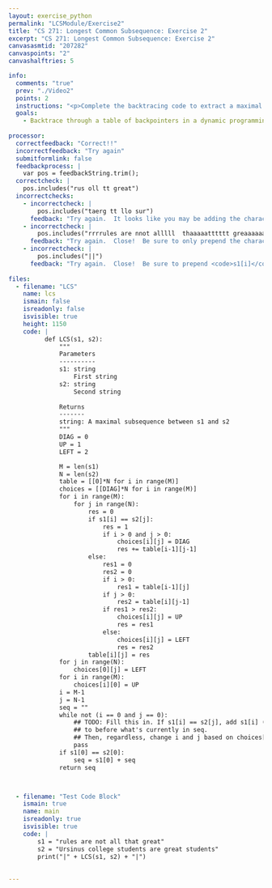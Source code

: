 ```yaml
---
layout: exercise_python
permalink: "LCSModule/Exercise2"
title: "CS 271: Longest Common Subsequence: Exercise 2"
excerpt: "CS 271: Longest Common Subsequence: Exercise 2"
canvasasmtid: "207282"
canvaspoints: "2"
canvashalftries: 5

info:
  comments: "true"
  prev: "./Video2"
  points: 2
  instructions: "<p>Complete the backtracing code to extract a maximal subsequence between two strings.  The code below uses regular 2D python lists for storing the choices, so you index them with <code>choices[i][j]</code>.  <b>NOTE:</b> Running the code as is will be an infinite loop.  So you'll need to decrement <code>i</code> and <code>j</code> within the loop at the appropriate times.</p>"
  goals:
    - Backtrace through a table of backpointers in a dynamic programming problem to extract an optimal solution
    
processor:  
  correctfeedback: "Correct!!" 
  incorrectfeedback: "Try again"
  submitformlink: false
  feedbackprocess: | 
    var pos = feedbackString.trim();
  correctcheck: |
    pos.includes("rus oll tt great")
  incorrectchecks:
    - incorrectcheck: |
        pos.includes("taerg tt llo sur")
      feedback: "Try again.  It looks like you may be adding the characters in the reverse order.  Try seq = s1[i] + seq"
    - incorrectcheck: |
        pos.includes("rrrrules are nnot alllll  thaaaaatttttt greaaaaaaaaatt")
      feedback: "Try again.  Close!  Be sure to only prepend the character if <code>s1[i] == s2[j]</code>"
    - incorrectcheck: |
        pos.includes("||")
      feedback: "Try again.  Close!  Be sure to prepend <code>s1[i]</code> to <code>seq</code> if <code>s1[i] == s2[j]</code>"
    
files:
  - filename: "LCS"
    name: lcs
    ismain: false
    isreadonly: false
    isvisible: true
    height: 1150
    code: | 
          def LCS(s1, s2):
              """
              Parameters
              ----------
              s1: string
                  First string
              s2: string
                  Second string
              
              Returns
              -------
              string: A maximal subsequence between s1 and s2
              """
              DIAG = 0
              UP = 1
              LEFT = 2

              M = len(s1)
              N = len(s2)
              table = [[0]*N for i in range(M)]
              choices = [[DIAG]*N for i in range(M)]
              for i in range(M):
                  for j in range(N):
                      res = 0
                      if s1[i] == s2[j]:
                          res = 1
                          if i > 0 and j > 0:
                              choices[i][j] = DIAG
                              res += table[i-1][j-1]
                      else:
                          res1 = 0
                          res2 = 0
                          if i > 0:
                              res1 = table[i-1][j]
                          if j > 0:
                              res2 = table[i][j-1]
                          if res1 > res2:
                              choices[i][j] = UP
                              res = res1
                          else:
                              choices[i][j] = LEFT
                              res = res2
                      table[i][j] = res
              for j in range(N):
                  choices[0][j] = LEFT
              for i in range(M):
                  choices[i][0] = UP
              i = M-1
              j = N-1
              seq = ""
              while not (i == 0 and j == 0):
                  ## TODO: Fill this in. If s1[i] == s2[j], add s1[i] (or s2[j])
                  ## to before what's currently in seq.
                  ## Then, regardless, change i and j based on choices[i, j]
                  pass
              if s1[0] == s2[0]:
                  seq = s1[0] + seq
              return seq



  - filename: "Test Code Block"
    ismain: true
    name: main
    isreadonly: true
    isvisible: true
    code: |
        s1 = "rules are not all that great"
        s2 = "Ursinus college students are great students"
        print("|" + LCS(s1, s2) + "|")
        
        
---
```

